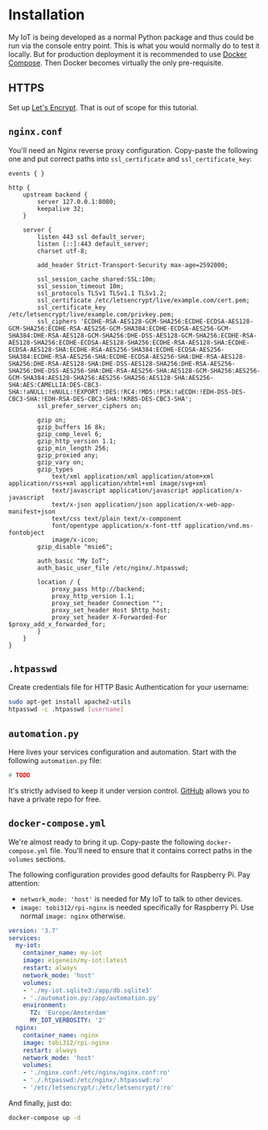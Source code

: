 # Installation

My IoT is being developed as a normal Python package and thus could be run via the console entry point. This is what you would normally do to test it locally. But for production deployment it is recommended to use [Docker Compose](https://docs.docker.com/compose/). Then Docker becomes virtually the only pre-requisite.

## HTTPS

Set up [Let's Encrypt](https://letsencrypt.org/). That is out of scope for this tutorial.

## `nginx.conf`

You'll need an Nginx reverse proxy configuration. Copy-paste the following one and put correct paths into `ssl_certificate` and `ssl_certificate_key`:

```nginx
events { }

http {
    upstream backend {
        server 127.0.0.1:8080;
        keepalive 32;
    }

    server {
        listen 443 ssl default_server;
        listen [::]:443 default_server;
        charset utf-8;
        
        add_header Strict-Transport-Security max-age=2592000;
        
        ssl_session_cache shared:SSL:10m;
        ssl_session_timeout 10m;
        ssl_protocols TLSv1 TLSv1.1 TLSv1.2;
        ssl_certificate /etc/letsencrypt/live/example.com/cert.pem;
        ssl_certificate_key /etc/letsencrypt/live/example.com/privkey.pem;
        ssl_ciphers 'ECDHE-RSA-AES128-GCM-SHA256:ECDHE-ECDSA-AES128-GCM-SHA256:ECDHE-RSA-AES256-GCM-SHA384:ECDHE-ECDSA-AES256-GCM-SHA384:DHE-RSA-AES128-GCM-SHA256:DHE-DSS-AES128-GCM-SHA256:ECDHE-RSA-AES128-SHA256:ECDHE-ECDSA-AES128-SHA256:ECDHE-RSA-AES128-SHA:ECDHE-ECDSA-AES128-SHA:ECDHE-RSA-AES256-SHA384:ECDHE-ECDSA-AES256-SHA384:ECDHE-RSA-AES256-SHA:ECDHE-ECDSA-AES256-SHA:DHE-RSA-AES128-SHA256:DHE-RSA-AES128-SHA:DHE-DSS-AES128-SHA256:DHE-RSA-AES256-SHA256:DHE-DSS-AES256-SHA:DHE-RSA-AES256-SHA:AES128-GCM-SHA256:AES256-GCM-SHA384:AES128-SHA256:AES256-SHA256:AES128-SHA:AES256-SHA:AES:CAMELLIA:DES-CBC3-SHA:!aNULL:!eNULL:!EXPORT:!DES:!RC4:!MD5:!PSK:!aECDH:!EDH-DSS-DES-CBC3-SHA:!EDH-RSA-DES-CBC3-SHA:!KRB5-DES-CBC3-SHA';
        ssl_prefer_server_ciphers on;
        
        gzip on;
        gzip_buffers 16 8k;
        gzip_comp_level 6;
        gzip_http_version 1.1;
        gzip_min_length 256;
        gzip_proxied any;
        gzip_vary on;
        gzip_types
            text/xml application/xml application/atom+xml application/rss+xml application/xhtml+xml image/svg+xml
            text/javascript application/javascript application/x-javascript
            text/x-json application/json application/x-web-app-manifest+json
            text/css text/plain text/x-component
            font/opentype application/x-font-ttf application/vnd.ms-fontobject
            image/x-icon;
        gzip_disable "msie6";
        
        auth_basic "My IoT";
        auth_basic_user_file /etc/nginx/.htpasswd;
        
        location / {
            proxy_pass http://backend;
            proxy_http_version 1.1;
            proxy_set_header Connection "";
            proxy_set_header Host $http_host;
            proxy_set_header X-Forwarded-For $proxy_add_x_forwarded_for;
        }
    }
}
```

## `.htpasswd`

Create credentials file for HTTP Basic Authentication for your username:

```bash
sudo apt-get install apache2-utils
htpasswd -c .htpasswd [username]
```

## `automation.py`

Here lives your services configuration and automation. Start with the following `automation.py` file:

```python
# TODO
```

It's strictly advised to keep it under version control. [GitHub](https://github.com/) allows you to have a private repo for free.

## `docker-compose.yml`

We're almost ready to bring it up. Copy-paste the following `docker-compose.yml` file. You'll need to ensure that it contains correct paths in the `volumes` sections.

The following configuration provides good defaults for Raspberry Pi. Pay attention:
- `network_mode: 'host'` is needed for My IoT to talk to other devices.
- `image: tobi312/rpi-nginx` is needed specifically for Raspberry Pi. Use normal `image: nginx` otherwise.

```yaml
version: '3.7'
services:
  my-iot:
    container_name: my-iot
    image: eigenein/my-iot:latest
    restart: always
    network_mode: 'host'
    volumes:
    - './my-iot.sqlite3:/app/db.sqlite3'
    - './automation.py:/app/automation.py'
    environment:
      TZ: 'Europe/Amsterdam'
      MY_IOT_VERBOSITY: '2'
  nginx:
    container_name: nginx
    image: tobi312/rpi-nginx
    restart: always
    network_mode: 'host'
    volumes:
    - './nginx.conf:/etc/nginx/nginx.conf:ro'
    - './.htpasswd:/etc/nginx/.htpasswd:ro'
    - '/etc/letsencrypt/:/etc/letsencrypt/:ro'
```

And finally, just do:

```bash
docker-compose up -d
```
